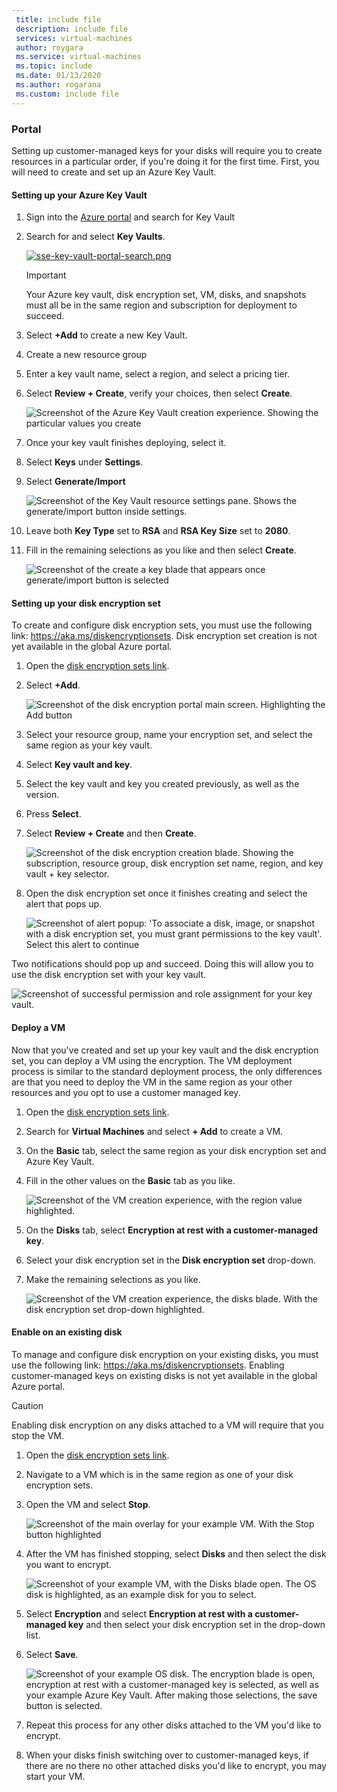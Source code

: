 ```yaml
---
 title: include file
 description: include file
 services: virtual-machines
 author: roygara
 ms.service: virtual-machines
 ms.topic: include
 ms.date: 01/13/2020
 ms.author: rogarana
 ms.custom: include file
---
```

### Portal

Setting up customer-managed keys for your disks will require you to create resources in a particular order, if you're doing it for the first time. First, you will need to create and set up an Azure Key Vault.

#### Setting up your Azure Key Vault

1. Sign into the [Azure portal](https://portal.azure.com/) and search for Key Vault
1. Search for and select **Key Vaults**.

    [ ![sse-key-vault-portal-search.png](media/virtual-machines-disk-encryption-portal/sse-key-vault-portal-search.png)](media/virtual-machines-disk-encryption-portal/sse-key-vault-portal-search-expanded.png#lightbox)

    > [!IMPORTANT]
    > Your Azure key vault, disk encryption set, VM, disks, and snapshots must all be in the same region and subscription for deployment to succeed.

1. Select **+Add** to create a new Key Vault.
1. Create a new resource group
1. Enter a key vault name, select a region, and select a pricing tier.
1. Select **Review + Create**, verify your choices, then select **Create**.

    ![Screenshot of the Azure Key Vault creation experience. Showing the particular values you create](media/virtual-machines-disk-encryption-portal/sse-create-a-key-vault.png)

1. Once your key vault finishes deploying, select it.
1. Select **Keys** under **Settings**.
1. Select **Generate/Import**

    ![Screenshot of the Key Vault resource settings pane. Shows the generate/import button inside settings.](media/virtual-machines-disk-encryption-portal/sse-key-vault-generate-settings.png)

1. Leave both **Key Type** set to **RSA** and **RSA Key Size** set to **2080**.
1. Fill in the remaining selections as you like and then select **Create**.

    ![Screenshot of the create a key blade that appears once generate/import button is selected](media/virtual-machines-disk-encryption-portal/sse-create-a-key-generate.png)

#### Setting up your disk encryption set

To create and configure disk encryption sets, you must use the following link: https://aka.ms/diskencryptionsets. Disk encryption set creation is not yet available in the global Azure portal.

1. Open the [disk encryption sets link](https://aka.ms/diskencryptionsets).
1. Select **+Add**.

    ![Screenshot of the disk encryption portal main screen. Highlighting the Add button](media/virtual-machines-disk-encryption-portal/sse-create-disk-encryption-set.png)

1. Select your resource group, name your encryption set, and select the same region as your key vault.
1. Select **Key vault and key**.
1. Select the key vault and key you created previously, as well as the version.
1. Press **Select**.
1. Select **Review + Create** and then **Create**.

    ![Screenshot of the disk encryption creation blade. Showing the subscription, resource group, disk encryption set name, region, and key vault + key selector.](media/virtual-machines-disk-encryption-portal/sse-disk-enc-set-blade-key.png)

1. Open the disk encryption set once it finishes creating and select the alert that pops up.

    ![Screenshot of alert popup: 'To associate a disk, image, or snapshot with a disk encryption set, you must grant permissions to the key vault'. Select this alert to continue](media/virtual-machines-disk-encryption-portal/sse-disk-enc-alert-fix.png)

Two notifications should pop up and succeed. Doing this will allow you to use the disk encryption set with your key vault.

![Screenshot of successful permission and role assignment for your key vault.](media/virtual-machines-disk-encryption-portal/disk-enc-notification-success.png)

#### Deploy a VM

Now that you've created and set up your key vault and the disk encryption set, you can deploy a VM using the encryption.
The VM deployment process is similar to the standard deployment process, the only differences are that you need to deploy the VM in the same region as your other resources and you opt to use a customer managed key.

1. Open the [disk encryption sets link](https://aka.ms/diskencryptionsets).
1. Search for **Virtual Machines** and select **+ Add** to create a VM.
1. On the **Basic** tab, select the same region as your disk encryption set and Azure Key Vault.
1. Fill in the other values on the **Basic** tab as you like.

    ![Screenshot of the VM creation experience, with the region value highlighted.](media/virtual-machines-disk-encryption-portal/sse-create-a-vm-region.png)

1. On the **Disks** tab, select **Encryption at rest with a customer-managed key**.
1. Select your disk encryption set in the **Disk encryption set** drop-down.
1. Make the remaining selections as you like.

    ![Screenshot of the VM creation experience, the disks blade. With the disk encryption set drop-down highlighted.](media/virtual-machines-disk-encryption-portal/sse-create-vm-select-cmk-encryption-set.png)

#### Enable on an existing disk

To manage and configure disk encryption on your existing disks, you must use the following link: https://aka.ms/diskencryptionsets. Enabling customer-managed keys on existing disks is not yet available in the global Azure portal.

> [!CAUTION]
> Enabling disk encryption on any disks attached to a VM will require that you stop the VM.

1. Open the [disk encryption sets link](https://aka.ms/diskencryptionsets).
1. Navigate to a VM which is in the same region as one of your disk encryption sets.
1. Open the VM and select **Stop**.

    ![Screenshot of the main overlay for your example VM. With the Stop button highlighted](media/virtual-machines-disk-encryption-portal/sse-stop-VM-to-encrypt-disk.png)

1. After the VM has finished stopping, select **Disks** and then select the disk you want to encrypt.

    ![Screenshot of your example VM, with the Disks blade open. The OS disk is highlighted, as an example disk for you to select.](media/virtual-machines-disk-encryption-portal/sse-existing-disk-select.png)

1. Select **Encryption** and select **Encryption at rest with a customer-managed key** and then select your disk encryption set in the drop-down list.
1. Select **Save**.

    ![Screenshot of your example OS disk. The encryption blade is open, encryption at rest with a customer-managed key is selected, as well as your example Azure Key Vault. After making those selections, the save button is selected.](media/virtual-machines-disk-encryption-portal/sse-encrypt-existing-disk-customer-managed-key.png)

1. Repeat this process for any other disks attached to the VM you'd like to encrypt.
1. When your disks finish switching over to customer-managed keys, if there are no there no other attached disks you'd like to encrypt, you may start your VM.
